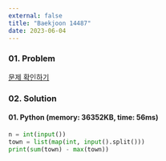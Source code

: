 ```yaml
---
external: false
title: "Baekjoon 14487"
date: 2023-06-04
---
```


### 01. Problem

[문제 확인하기](https://www.acmicpc.net/problem/14487)

### 02. Solution

#### 01. Python (memory: 36352KB, time: 56ms)

```Python
n = int(input())
town = list(map(int, input().split()))
print(sum(town) - max(town))
```
